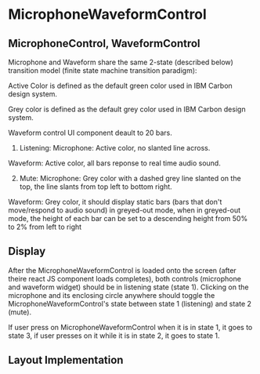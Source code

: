 # MicrophoneWaveformControl

## MicrophoneControl, WaveformControl

Microphone and Waveform share the same 2-state (described below) transition model (finite state machine transition paradigm):

Active Color is defined as the default green color used in IBM Carbon design system.

Grey color is defined as the default grey color used in IBM Carbon design system.

Waveform control UI component deault to 20 bars.

1. Listening: 
Microphone: Active color, no slanted line across.

Waveform: Active color, all bars reponse to real time audio sound.

2. Mute: 
Microphone: Grey color with a dashed grey line slanted on the top, the line slants from top left to bottom right.

Waveform: Grey color, it should display static bars (bars that don't move/respond to audio sound) in greyed-out mode, when in greyed-out mode, the height of each bar can be set to a descending height from 50% to 2% from left to right

## Display

After the MicrophoneWaveformControl is loaded onto the screen (after theire react JS component loads completes), both controls (microphone and waveform widget) should be in listening state (state 1). Clicking on the microphone and its enclosing circle anywhere should toggle the MicrophoneWaveformControl's state between state 1 (listening) and state 2 (mute).


If user press on MicrophoneWaveformControl when it is in state 1, it goes to state 3, if user presses on it while it is in state 2, it goes to state 1.

## Layout Implementation



